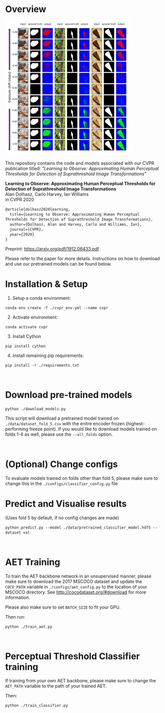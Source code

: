 # Overview
<img src="https://github.com/dmt-lab/learning-to-observe/blob/master/github_image.png" width="400px">

This repository contains the code and models associated with our CVPR publication titled: *"Learning to Observe: Approximating Human Perceptual Thresholds for Detection of Suprathreshold Image Transformations"*

**Learning to Observe: Approximating Human Perceptual Thresholds for Detection of Suprathreshold Image Transformations** <BR>
Alan Dolhasz, Carlo Harvey, Ian Williams <BR>
in CVPR 2020 <BR>

```
@article{dolhasz2020learning,
  title={Learning to Observe: Approximating Human Perceptual Thresholds for Detection of Suprathreshold Image Transformations},
  author={Dolhasz, Alan and Harvey, Carlo and Williams, Ian},
  journal={CVPR},
  year={2020}
}
```

Preprint: https://arxiv.org/pdf/1912.06433.pdf

Please refer to the paper for more details. Instructions on how to download and use our pretrained models can be found below.

# Installation & Setup

1. Setup a conda environment:
```
conda env create -f ./cvpr_env.yml --name cvpr
```

2. Activate environment:
```
conda activate cvpr
```

3. Install Cython
```
pip install cython
```

4. Install remaining pip requirements:
```
pip install -r ./requirements.txt
```
<br>

# Download pre-trained models
```
python ./download_models.py
```
This script will download a pretrained model trained on `./data/dataset_fold_5.csv` with the enitre encoder frozen (highest-performing freeze point).
If you would like to download models trained on folds 1-4 as well, please use the `--all_folds` option.

<br>

# (Optional) Change configs
To evaluate models trained on folds other than fold 5, please make sure to change this in the `./configs/classifier_config.py` file

# Predict and Visualise results
(Uses fold 5 by default, if no config changes are made)

```
python predict.py --model ./data/pretrained_classifier_model.hdf5 --dataset val
```

<br>

# AET Training
To train the AET backbone network in an unsupervised manner, please make sure to download the 2017 MSCOCO dataset and update the `COCO_PATH` variable in `./configs/aet_config.py` to the location of your MSCOCO directory. See http://cocodataset.org/#download for more information.

Please also make sure to set `BATCH_SIZE` to fit your GPU.

Then run:
```
python ./train_aet.py
```

<br>

# Perceptual Threshold Classifier training
If training from your own AET backbone, please make sure to change the `AET_PATH` variable to the path of your trained AET. 

Then:
```
python ./train_classifier.py
```
